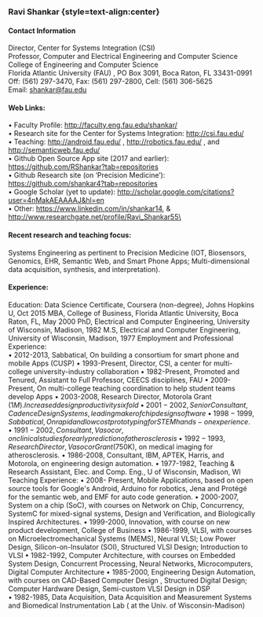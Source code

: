 ### Ravi Shankar {style=text-align:center}

#### Contact Information
Director, Center for Systems Integration (CSI)\
Professor, Computer and Electrical Engineering and Computer Science\
College of Engineering and Computer Science\
Florida Atlantic University (FAU) , PO Box 3091, Boca Raton, FL 33431-0991\
Off: (561) 297-3470, Fax: (561) 297-2800, Cell: (561) 306-5625\
Email: shankar@fau.edu   

#### Web Links: 
•	Faculty Profile: 		http://faculty.eng.fau.edu/shankar/ \
•	Research site for the Center for Systems Integration: http://csi.fau.edu/  
•	Teaching: http://android.fau.edu/ ,  http://robotics.fau.edu/ , and http://semanticweb.fau.edu/  \
•	Github Open Source App site (2017 and earlier): https://github.com/RShankar?tab=repositories \
•	Github Research site (on ‘Precision Medicine’):  https://github.com/shankar4?tab=repositories \
•	Google Scholar (yet to update): http://scholar.google.com/citations?user=4nMakAEAAAAJ&hl=en \
•	Other: https://www.linkedin.com/in/shankar14, & http://www.researchgate.net/profile/Ravi_Shankar55\

#### Recent research and teaching focus:  
Systems Engineering as pertinent to Precision Medicine (IOT, Biosensors, Genomics, EHR, Semantic Web, and Smart Phone Apps;    Multi-dimensional data acquisition, synthesis, and interpretation).

#### Experience:
Education: 	Data Science Certificate, Coursera (non-degree), Johns Hopkins U, Oct 2015 
MBA, College of Business, Florida Atlantic University, Boca Raton, FL, May 2000
PhD,   Electrical and Computer Engineering, University of Wisconsin, Madison, 1982 
M.S,   Electrical and Computer Engineering, University of Wisconsin, Madison, 1977 
Employment and Professional Experience:   
•	2012-2013, Sabbatical, On building a consortium for smart phone and mobile Apps (CUSP)
•	1993-Present, Director, CSI, a center for multi-college university-industry collaboration
•	1982-Present, Promoted and Tenured,  Assistant to Full Professor, CEECS disciplines, FAU
•	2009-Present, On multi-college teaching coordination to help student teams develop Apps
•	2003-2008, Research Director, Motorola Grant ($1 M). Increased design productivity six fold
•	2001-2002, Senior Consultant,  Cadence Design Systems, leading maker of chip design software
•	1998-1999, Sabbatical, On rapid and low cost prototyping for STEM hands-on experience. 
•	1991-2002, Consultant, Vasocor,  on clinical studies for early prediction of  atherosclerosis   
•	1992-1993, Research Director, Vasocor Grant ($750K), on medical imaging for atherosclerosis. 
•	1986-2008, Consultant, IBM, APTEK, Harris, and Motorola, on engineering design automation.
•	1977-1982, Teaching & Research Assistant, Elec. and Comp. Eng., U of Wisconsin, Madison, WI
Teaching Experience: 
•	2008- Present, Mobile Applications, based on open source tools for Google's Android, Arduino for robotics, Jena and Protégé for the semantic web, and EMF for auto code generation. 
•	2000-2007,  System on a chip (SoC), with courses on Network on Chip,  Concurrency,  SystemC for mixed-signal systems, Design and Verification, and Biologically Inspired Architectures.
•	1999-2000,  Innovation, with course on new product development, College of Business
•	1986-1999, VLSI, with courses on  Microelectromechanical Systems (MEMS), Neural VLSI; Low Power Design, Silicon-on-Insulator (SOI),  Structured VLSI Design;  Introduction to VLSI
•	1982-1992,  Computer Architecture, with courses on  Embedded System Design, Concurrent Processing, Neural Networks, Microcomputers,   Digital Computer Architecture 
•	1985-2000,  Engineering Design Automation, with courses on CAD-Based Computer Design , Structured Digital Design; Computer Hardware Design, Semi-custom VLSI Design in DSP   
•	1982-1985, Data Acquisition,  Data Acquisition and Measurement Systems and  Biomedical Instrumentation Lab ( at the Univ. of Wisconsin-Madison)
